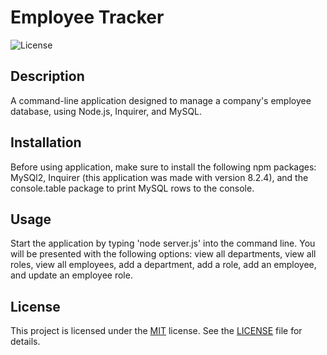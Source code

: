 # Employee Tracker

![License](https://img.shields.io/badge/license-MIT-green.svg)

## Description

A command-line application designed to manage a company's employee database, using Node.js, Inquirer, and MySQL.  

## Installation

Before using application, make sure to install the following npm packages: MySQl2, Inquirer (this application was made with version 8.2.4), and the console.table package to print MySQL rows to the console.

## Usage

Start the application by typing 'node server.js' into the command line. You will be presented with the following options: view all departments, view all roles, view all employees, add a department, add a role, add an employee, and update an employee role.

## License

This project is licensed under the [MIT](https://opensource.org/licenses/MIT) license. See the [LICENSE](./LICENSE) file for details.